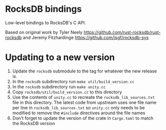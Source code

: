 RocksDB bindings
================

Low-level bindings to RocksDB's C API.

Based on original work by Tyler Neely
https://github.com/rust-rocksdb/rust-rocksdb
and Jeremy Fitzhardinge
https://github.com/jsgf/rocksdb-sys

# Updating to a new version

1. Update the `rocksdb` submodule to the tag for whatever the new release is.  
1. In the `rocksdb` subdirectory run `make util/build_version.cc`
1. In the `rocksdb` subdirectory run `make unity.cc`
1. Copy `rocksdb/util/build_version.cc` to this directory
1. Use the contents of `unity.cc` to recreate the `rocksdb_lib_sources.txt` file in this directory.  The latest code
   from upstream uses one file name per line in `rocksdb_lib_sources.txt` so `unity.cc` only needs to be modified to
   remove the `#include` directives around the file names
1. Don't forget to update the version of the crate in `Cargo.toml` to match the RocksDB version

